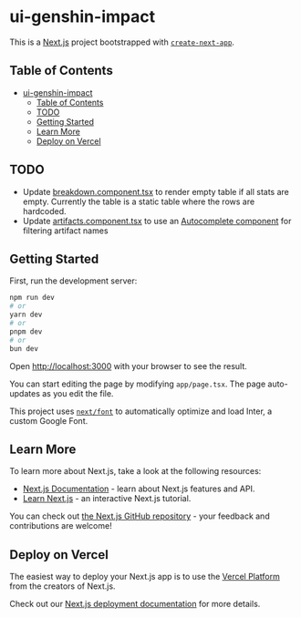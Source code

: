 # ui-genshin-impact

This is a [Next.js](https://nextjs.org/) project bootstrapped with [`create-next-app`](https://github.com/vercel/next.js/tree/canary/packages/create-next-app).

## Table of Contents

- [ui-genshin-impact](#ui-genshin-impact)
  - [Table of Contents](#table-of-contents)
  - [TODO](#todo)
  - [Getting Started](#getting-started)
  - [Learn More](#learn-more)
  - [Deploy on Vercel](#deploy-on-vercel)

## TODO

- Update [breakdown.component.tsx](./app/components/breakdown.component.tsx) to render empty table if all stats are empty. Currently the table is a static table where the rows are hardcoded.
- Update [artifacts.component.tsx](./app/components/artifacts.component.tsx) to use an [Autocomplete component](https://nextui.org/docs/components/autocomplete) for filtering artifact names

## Getting Started

First, run the development server:

```bash
npm run dev
# or
yarn dev
# or
pnpm dev
# or
bun dev
```

Open [http://localhost:3000](http://localhost:3000) with your browser to see the result.

You can start editing the page by modifying `app/page.tsx`. The page auto-updates as you edit the file.

This project uses [`next/font`](https://nextjs.org/docs/basic-features/font-optimization) to automatically optimize and load Inter, a custom Google Font.

## Learn More

To learn more about Next.js, take a look at the following resources:

- [Next.js Documentation](https://nextjs.org/docs) - learn about Next.js features and API.
- [Learn Next.js](https://nextjs.org/learn) - an interactive Next.js tutorial.

You can check out [the Next.js GitHub repository](https://github.com/vercel/next.js/) - your feedback and contributions are welcome!

## Deploy on Vercel

The easiest way to deploy your Next.js app is to use the [Vercel Platform](https://vercel.com/new?utm_medium=default-template&filter=next.js&utm_source=create-next-app&utm_campaign=create-next-app-readme) from the creators of Next.js.

Check out our [Next.js deployment documentation](https://nextjs.org/docs/deployment) for more details.
